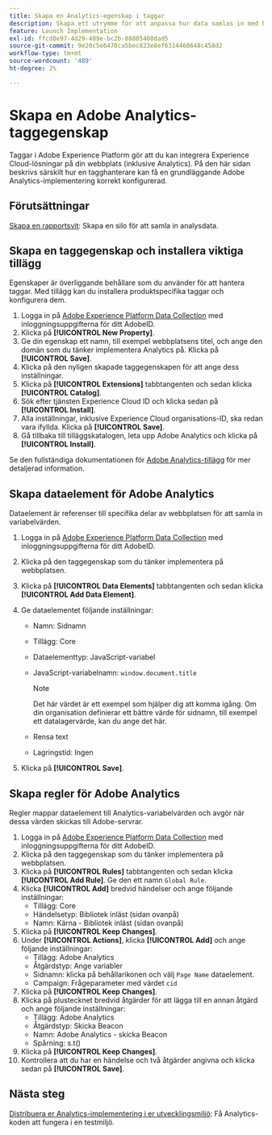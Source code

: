 ```yaml
---
title: Skapa en Analytics-egenskap i taggar
description: Skapa ett utrymme för att anpassa hur data samlas in med hjälp av taggar.
feature: Launch Implementation
exl-id: ffcd8e97-4d29-489e-bc2b-88805400dad5
source-git-commit: 9e20c5e6470ca5bec823e8ef6314468648c458d2
workflow-type: tm+mt
source-wordcount: '489'
ht-degree: 2%

---
```


# Skapa en Adobe Analytics-taggegenskap

Taggar i Adobe Experience Platform gör att du kan integrera Experience Cloud-lösningar på din webbplats (inklusive Analytics). På den här sidan beskrivs särskilt hur en tagghanterare kan få en grundläggande Adobe Analytics-implementering korrekt konfigurerad.

## Förutsättningar

[Skapa en rapportsvit](/help/admin/c-manage-report-suites/c-new-report-suite/t-create-a-report-suite.md): Skapa en silo för att samla in analysdata.

## Skapa en taggegenskap och installera viktiga tillägg

Egenskaper är överliggande behållare som du använder för att hantera taggar. Med tillägg kan du installera produktspecifika taggar och konfigurera dem.

1. Logga in på [Adobe Experience Platform Data Collection](https://experience.adobe.com/data-collection) med inloggningsuppgifterna för ditt AdobeID.
1. Klicka på **[!UICONTROL New Property]**.
1. Ge din egenskap ett namn, till exempel webbplatsens titel, och ange den domän som du tänker implementera Analytics på. Klicka på **[!UICONTROL Save]**.
1. Klicka på den nyligen skapade taggegenskapen för att ange dess inställningar.
1. Klicka på **[!UICONTROL Extensions]** tabbtangenten och sedan klicka **[!UICONTROL Catalog]**.
1. Sök efter tjänsten Experience Cloud ID och klicka sedan på **[!UICONTROL Install]**.
1. Alla inställningar, inklusive Experience Cloud organisations-ID, ska redan vara ifyllda. Klicka på **[!UICONTROL Save]**.
1. Gå tillbaka till tilläggskatalogen, leta upp Adobe Analytics och klicka på **[!UICONTROL Install]**.

Se den fullständiga dokumentationen för [Adobe Analytics-tillägg](https://experienceleague.adobe.com/docs/experience-platform/tags/extensions/adobe/analytics/overview.html?lang=en) för mer detaljerad information.

## Skapa dataelement för Adobe Analytics

Dataelement är referenser till specifika delar av webbplatsen för att samla in variabelvärden.

1. Logga in på [Adobe Experience Platform Data Collection](https://experience.adobe.com/data-collection) med inloggningsuppgifterna för ditt AdobeID.
1. Klicka på den taggegenskap som du tänker implementera på webbplatsen.
1. Klicka på **[!UICONTROL Data Elements]** tabbtangenten och sedan klicka **[!UICONTROL Add Data Element]**.
1. Ge dataelementet följande inställningar:

   * Namn: Sidnamn
   * Tillägg: Core
   * Dataelementtyp: JavaScript-variabel
   * JavaScript-variabelnamn: `window.document.title`

      >[!NOTE]
      >
      >Det här värdet är ett exempel som hjälper dig att komma igång. Om din organisation definierar ett bättre värde för sidnamn, till exempel ett datalagervärde, kan du ange det här.
   * Rensa text
   * Lagringstid: Ingen
1. Klicka på **[!UICONTROL Save]**.

## Skapa regler för Adobe Analytics

Regler mappar dataelement till Analytics-variabelvärden och avgör när dessa värden skickas till Adobe-servrar.

1. Logga in på [Adobe Experience Platform Data Collection](https://experience.adobe.com/data-collection) med inloggningsuppgifterna för ditt AdobeID.
1. Klicka på den taggegenskap som du tänker implementera på webbplatsen.
1. Klicka på **[!UICONTROL Rules]** tabbtangenten och sedan klicka **[!UICONTROL Add Rule]**. Ge den ett namn `Global Rule`.
1. Klicka **[!UICONTROL Add]** bredvid händelser och ange följande inställningar:
   * Tillägg: Core
   * Händelsetyp: Bibliotek inläst (sidan ovanpå)
   * Namn: Kärna - Bibliotek inläst (sidan ovanpå)
1. Klicka på **[!UICONTROL Keep Changes]**.
1. Under **[!UICONTROL Actions]**, klicka **[!UICONTROL Add]** och ange följande inställningar:
   * Tillägg: Adobe Analytics
   * Åtgärdstyp: Ange variabler
   * Sidnamn: klicka på behållarikonen och välj `Page Name` dataelement.
   * Campaign: Frågeparameter med värdet `cid`
1. Klicka på **[!UICONTROL Keep Changes]**.
1. Klicka på plustecknet bredvid åtgärder för att lägga till en annan åtgärd och ange följande inställningar:
   * Tillägg: Adobe Analytics
   * Åtgärdstyp: Skicka Beacon
   * Namn: Adobe Analytics - skicka Beacon
   * Spårning: s.t()
1. Klicka på **[!UICONTROL Keep Changes]**.
1. Kontrollera att du har en händelse och två åtgärder angivna och klicka sedan på **[!UICONTROL Save]**.

## Nästa steg

[Distribuera er Analytics-implementering i er utvecklingsmiljö](deploy-dev.md): Få Analytics-koden att fungera i en testmiljö.
